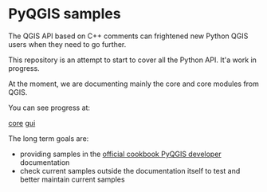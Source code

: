# PyQGIS samples

The QGIS API based on C++ comments can frightened new Python QGIS users when they need to go further.

This repository is an attempt to start to cover all the Python API. It'a work in progress.

At the moment, we are documenting mainly the core and core modules from QGIS.

You can see progress at:

[core](core.md)
[gui](gui.md)



The long term goals are:

* providing samples in the [official cookbook PyQGIS developer](http://docs.qgis.org/testing/en/docs/pyqgis_developer_cookbook/) documentation
* check current samples outside the documentation itself to test and better maintain current samples

